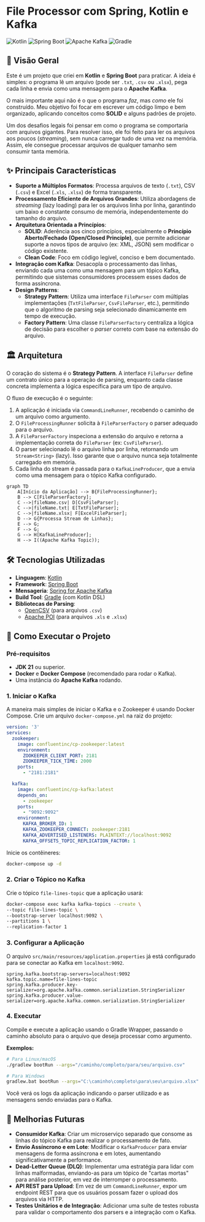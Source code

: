 # File Processor com Spring, Kotlin e Kafka

![Kotlin](https://img.shields.io/badge/Kotlin-1.9.25-7F52FF?style=for-the-badge&logo=kotlin)
![Spring Boot](https://img.shields.io/badge/Spring%20Boot-3.5.5-6DB33F?style=for-the-badge&logo=spring)
![Apache Kafka](https://img.shields.io/badge/Apache%20Kafka-black?style=for-the-badge&logo=apachekafka)
![Gradle](https://img.shields.io/badge/Gradle-7.6.3-02303A?style=for-the-badge&logo=gradle)

## 📖 Visão Geral

Este é um projeto que criei em **Kotlin** e **Spring Boot** para praticar. A ideia é simples: o programa lê um arquivo (pode ser `.txt`, `.csv` ou `.xlsx`), pega cada linha e envia como uma mensagem para o **Apache Kafka**.

O mais importante aqui não é o que o programa *faz*, mas *como* ele foi construído. Meu objetivo foi focar em escrever um código limpo e bem organizado, aplicando conceitos como **SOLID** e alguns padrões de projeto.

Um dos desafios legais foi pensar em como o programa se comportaria com arquivos gigantes. Para resolver isso, ele foi feito para ler os arquivos aos poucos (*streaming*), sem nunca carregar tudo de uma vez na memória. Assim, ele consegue processar arquivos de qualquer tamanho sem consumir tanta memória.

## ✨ Principais Características

- **Suporte a Múltiplos Formatos**: Processa arquivos de texto (`.txt`), CSV (`.csv`) e Excel (`.xls`, `.xlsx`) de forma transparente.
- **Processamento Eficiente de Arquivos Grandes**: Utiliza abordagens de *streaming* (lazy loading) para ler os arquivos linha por linha, garantindo um baixo e constante consumo de memória, independentemente do tamanho do arquivo.
- **Arquitetura Orientada a Princípios**:
    - **SOLID**: Aderência aos cinco princípios, especialmente o **Princípio Aberto/Fechado (Open/Closed Principle)**, que permite adicionar suporte a novos tipos de arquivo (ex: XML, JSON) sem modificar o código existente.
    - **Clean Code**: Foco em código legível, conciso e bem documentado.
- **Integração com Kafka**: Desacopla o processamento das linhas, enviando cada uma como uma mensagem para um tópico Kafka, permitindo que sistemas consumidores processem esses dados de forma assíncrona.
- **Design Patterns**:
    - **Strategy Pattern**: Utiliza uma interface `FileParser` com múltiplas implementações (`TxtFileParser`, `CsvFileParser`, etc.), permitindo que o algoritmo de parsing seja selecionado dinamicamente em tempo de execução.
    - **Factory Pattern**: Uma classe `FileParserFactory` centraliza a lógica de decisão para escolher o *parser* correto com base na extensão do arquivo.

## 🏛️ Arquitetura

O coração do sistema é o **Strategy Pattern**. A interface `FileParser` define um contrato único para a operação de parsing, enquanto cada classe concreta implementa a lógica específica para um tipo de arquivo.

O fluxo de execução é o seguinte:

1.  A aplicação é iniciada via `CommandLineRunner`, recebendo o caminho de um arquivo como argumento.
2.  O `FileProcessingRunner` solicita à `FileParserFactory` o parser adequado para o arquivo.
3.  A `FileParserFactory` inspeciona a extensão do arquivo e retorna a implementação correta do `FileParser` (ex: `CsvFileParser`).
4.  O parser selecionado lê o arquivo linha por linha, retornando um `Stream<String>` (lazy). Isso garante que o arquivo nunca seja totalmente carregado em memória.
5.  Cada linha do stream é passada para o `KafkaLineProducer`, que a envia como uma mensagem para o tópico Kafka configurado.

```mermaid
graph TD
    A[Início da Aplicação] --> B{FileProcessingRunner};
    B --> C[FileParserFactory];
    C -->|fileName.csv| D[CsvFileParser];
    C -->|fileName.txt| E[TxtFileParser];
    C -->|fileName.xlsx| F[ExcelFileParser];
    D --> G{Processa Stream de Linhas};
    E --> G;
    F --> G;
    G --> H[KafkaLineProducer];
    H --> I((Apache Kafka Topic));
```

## 🛠️ Tecnologias Utilizadas

- **Linguagem**: [Kotlin](https://kotlinlang.org/)
- **Framework**: [Spring Boot](https://spring.io/projects/spring-boot)
- **Mensageria**: [Spring for Apache Kafka](https://spring.io/projects/spring-kafka)
- **Build Tool**: [Gradle](https://gradle.org/) (com Kotlin DSL)
- **Bibliotecas de Parsing**:
    - [OpenCSV](http://opencsv.sourceforge.net/) (para arquivos `.csv`)
    - [Apache POI](https://poi.apache.org/) (para arquivos `.xls` e `.xlsx`)

## 🚀 Como Executar o Projeto

### Pré-requisitos

- **JDK 21** ou superior.
- **Docker** e **Docker Compose** (recomendado para rodar o Kafka).
- Uma instância do **Apache Kafka** rodando.

### 1. Iniciar o Kafka

A maneira mais simples de iniciar o Kafka e o Zookeeper é usando Docker Compose. Crie um arquivo `docker-compose.yml` na raiz do projeto:

```yaml
version: '3'
services:
  zookeeper:
    image: confluentinc/cp-zookeeper:latest
    environment:
      ZOOKEEPER_CLIENT_PORT: 2181
      ZOOKEEPER_TICK_TIME: 2000
    ports:
      - "2181:2181"

  kafka:
    image: confluentinc/cp-kafka:latest
    depends_on:
      - zookeeper
    ports:
      - "9092:9092"
    environment:
      KAFKA_BROKER_ID: 1
      KAFKA_ZOOKEEPER_CONNECT: zookeeper:2181
      KAFKA_ADVERTISED_LISTENERS: PLAINTEXT://localhost:9092
      KAFKA_OFFSETS_TOPIC_REPLICATION_FACTOR: 1
```

Inicie os contêineres:
```bash
docker-compose up -d
```

### 2. Criar o Tópico no Kafka
Crie o tópico `file-lines-topic` que a aplicação usará:

```bash
docker-compose exec kafka kafka-topics --create \
--topic file-lines-topic \
--bootstrap-server localhost:9092 \
--partitions 1 \
--replication-factor 1
```

### 3. Configurar a Aplicação
O arquivo `src/main/resources/application.properties` já está configurado para se conectar ao Kafka em `localhost:9092`.

```properties
spring.kafka.bootstrap-servers=localhost:9092
kafka.topic.name=file-lines-topic
spring.kafka.producer.key-serializer=org.apache.kafka.common.serialization.StringSerializer
spring.kafka.producer.value-serializer=org.apache.kafka.common.serialization.StringSerializer
```

### 4. Executar
Compile e execute a aplicação usando o Gradle Wrapper, passando o caminho absoluto para o arquivo que deseja processar como argumento.

**Exemplos:**
```bash
# Para Linux/macOS
./gradlew bootRun --args="/caminho/completo/para/seu/arquivo.csv"

# Para Windows
gradlew.bat bootRun --args="C:\caminho\completo\para\seu\arquivo.xlsx"
```
Você verá os logs da aplicação indicando o parser utilizado e as mensagens sendo enviadas para o Kafka.

## 🔮 Melhorias Futuras

- **Consumidor Kafka**: Criar um microserviço separado que consome as linhas do tópico Kafka para realizar o processamento de fato.
- **Envio Assíncrono e em Lote**: Modificar o `KafkaProducer` para enviar mensagens de forma assíncrona e em lotes, aumentando significativamente a performance.
- **Dead-Letter Queue (DLQ)**: Implementar uma estratégia para lidar com linhas malformadas, enviando-as para um tópico de "cartas mortas" para análise posterior, em vez de interromper o processamento.
- **API REST para Upload**: Em vez de um `CommandLineRunner`, expor um endpoint REST para que os usuários possam fazer o upload dos arquivos via HTTP.
- **Testes Unitários e de Integração**: Adicionar uma suíte de testes robusta para validar o comportamento dos parsers e a integração com o Kafka.